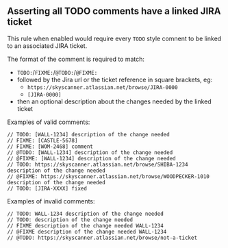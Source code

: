 ## Asserting all TODO comments have a linked JIRA ticket

This rule when enabled would require every `TODO` style comnent to be linked to an associated JIRA ticket.

The format of the comment is required to match:

- `TODO:`/`FIXME:`/`@TODO:`/`@FIXME:`
- followed by the Jira url or the ticket reference in square brackets, eg:
  - `https://skyscanner.atlassian.net/browse/JIRA-0000`
  - `[JIRA-0000]`
- then an optional description about the changes needed by the linked ticket

Examples of valid comments:

```tsx
// TODO: [WALL-1234] description of the change needed
// FIXME: [CASTLE-5678]
// FIXME: [WOM-2468] comment
// @TODO: [WALL-1234] description of the change needed
// @FIXME: [WALL-1234] description of the change needed
// TODO: https://skyscanner.atlassian.net/browse/SHIBA-1234 description of the change needed
// @FIXME: https://skyscanner.atlassian.net/browse/WOODPECKER-1010 description of the change needed
// TODO: [JIRA-XXXX] fixed
```

Examples of invalid comments:

```tsx
// TODO: WALL-1234 description of the change needed
// TODO: description of the change needed
// FIXME description of the change needed WALL-1234
// @FIXME description of the change needed WALL-1234
// @TODO: https://skyscanner.atlassian.net/browse/not-a-ticket
```
